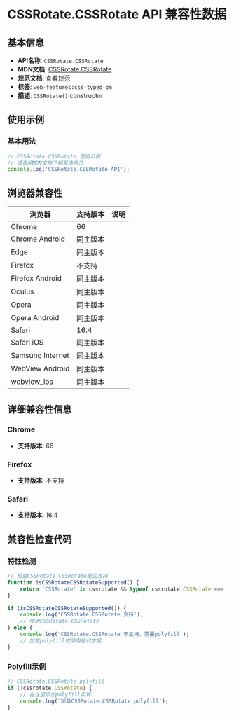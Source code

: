 # CSSRotate.CSSRotate API 兼容性数据

## 基本信息

- **API名称**: `CSSRotate.CSSRotate`
- **MDN文档**: [CSSRotate.CSSRotate](https://developer.mozilla.org/docs/Web/API/CSSRotate/CSSRotate)
- **规范文档**: [查看规范](https://drafts.css-houdini.org/css-typed-om/#dom-cssrotate-cssrotate,https://drafts.css-houdini.org/css-typed-om/#dom-cssrotate-cssrotate-x-y-z-angle)
- **标签**: `web-features:css-typed-om`
- **描述**: `CSSRotate()` constructor

## 使用示例

### 基本用法

```javascript
// CSSRotate.CSSRotate 使用示例
// 请查阅MDN文档了解具体用法
console.log('CSSRotate.CSSRotate API');
```

## 浏览器兼容性

| 浏览器 | 支持版本 | 说明 |
|--------|----------|------|
| Chrome | 66 |  |
| Chrome Android | 同主版本 |  |
| Edge | 同主版本 |  |
| Firefox | 不支持 |  |
| Firefox Android | 同主版本 |  |
| Oculus | 同主版本 |  |
| Opera | 同主版本 |  |
| Opera Android | 同主版本 |  |
| Safari | 16.4 |  |
| Safari iOS | 同主版本 |  |
| Samsung Internet | 同主版本 |  |
| WebView Android | 同主版本 |  |
| webview_ios | 同主版本 |  |

## 详细兼容性信息

### Chrome

- **支持版本**: 66

### Firefox

- **支持版本**: 不支持

### Safari

- **支持版本**: 16.4

## 兼容性检查代码

### 特性检测

```javascript
// 检查CSSRotate.CSSRotate是否支持
function isCSSRotateCSSRotateSupported() {
    return 'CSSRotate' in cssrotate && typeof cssrotate.CSSRotate === 'function';
}

if (isCSSRotateCSSRotateSupported()) {
    console.log('CSSRotate.CSSRotate 支持');
    // 使用CSSRotate.CSSRotate
} else {
    console.log('CSSRotate.CSSRotate 不支持，需要polyfill');
    // 加载polyfill或使用替代方案
}
```

### Polyfill示例

```javascript
// CSSRotate.CSSRotate polyfill
if (!cssrotate.CSSRotate) {
    // 在这里添加polyfill实现
    console.log('加载CSSRotate.CSSRotate polyfill');
}
```


